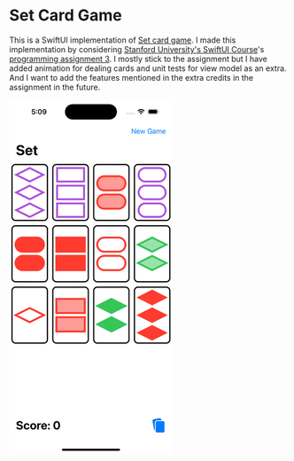 #  Set Card Game

This is a SwiftUI implementation of [Set card game](https://en.wikipedia.org/wiki/Set_(card_game)). I made this implementation by considering [Stanford University's SwiftUI Course](https://cs193p.sites.stanford.edu)'s [programming assignment 3](https://cs193p.sites.stanford.edu/sites/g/files/sbiybj16636/files/media/file/assignment_3_0.pdf). I mostly stick to the assignment but I have added animation for dealing cards and unit tests for view model as an extra. And I want to add the features mentioned in the extra credits in the assignment in the future.

![Gameplay](screenshots/gameplay.gif)
